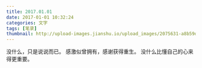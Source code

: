 ```yaml
---
title: 2017.01.01
date: 2017-01-01 10:32:24
categories: 文字
tags: [笔录]
thumbnail: http://upload-images.jianshu.io/upload_images/2075631-a8b59d0dc455078c.jpg?imageMogr2/auto-orient/strip%7CimageView2/2/w/1080/q/50
---
```

没什么，只是说说而已。
感激似曾拥有，感谢获得重生。
没什么比懂自己的心来得更重要。


